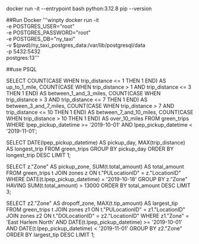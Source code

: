 docker run -it --entrypoint bash python:3.12.8
pip --version

##Run Docker
'''winpty docker run -it \
  -e POSTGRES_USER="root" \
  -e POSTGRES_PASSWORD="root" \
  -e POSTGRES_DB="ny_taxi" \
  -v $(pwd)/ny_taxi_postgres_data:/var/lib/postgresql/data \
  -p 5432:5432 \
  postgres:13'''

##use PSQL


SELECT
    COUNT(CASE WHEN trip_distance <= 1 THEN 1 END) AS up_to_1_mile,
    COUNT(CASE WHEN trip_distance > 1 AND trip_distance <= 3 THEN 1 END) AS between_1_and_3_miles,
    COUNT(CASE WHEN trip_distance > 3 AND trip_distance <= 7 THEN 1 END) AS between_3_and_7_miles,
    COUNT(CASE WHEN trip_distance > 7 AND trip_distance <= 10 THEN 1 END) AS between_7_and_10_miles,
    COUNT(CASE WHEN trip_distance > 10 THEN 1 END) AS over_10_miles
FROM green_trips
WHERE lpep_pickup_datetime >= '2019-10-01' AND lpep_pickup_datetime < '2019-11-01';


SELECT DATE(lpep_pickup_datetime) AS pickup_day,
    MAX(trip_distance) AS longest_trip
FROM green_trips
GROUP BY pickup_day
ORDER BY longest_trip DESC
LIMIT 1;



SELECT z."Zone" AS pickup_zone,
       SUM(t.total_amount) AS total_amount
FROM green_trips t
JOIN zones z ON t."PULocationID" = z."LocationID"
WHERE DATE(t.lpep_pickup_datetime) = '2019-10-18'
GROUP BY z."Zone"
HAVING SUM(t.total_amount) > 13000
ORDER BY total_amount DESC
LIMIT 3;


SELECT
    z2."Zone" AS dropoff_zone,
    MAX(t.tip_amount) AS largest_tip
FROM green_trips t
JOIN zones z1 ON t."PULocationID" = z1."LocationID"
JOIN zones z2 ON t."DOLocationID" = z2."LocationID"
WHERE z1."Zone" = 'East Harlem North'
  AND DATE(t.lpep_pickup_datetime) >= '2019-10-01'
  AND DATE(t.lpep_pickup_datetime) < '2019-11-01'
GROUP BY z2."Zone"
ORDER BY largest_tip DESC
LIMIT 1;

